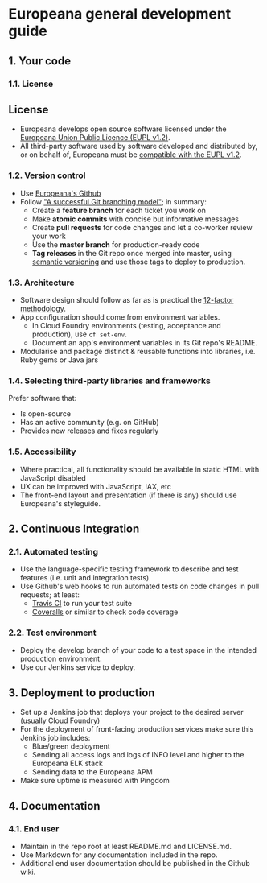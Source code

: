 # Europeana general development guide

## 1. Your code

### 1.1. License

## License

* Europeana develops open source software licensed under the
  [Europeana Union Public Licence (EUPL v1.2)](https://joinup.ec.europa.eu/collection/eupl/eupl-text-11-12).
* All third-party software used by software developed and distributed by, or on
  behalf of, Europeana must be
  [compatible with the EUPL v1.2](https://joinup.ec.europa.eu/collection/eupl/licence-compatibility).

### 1.2. Version control
* Use [Europeana's Github](https://github.com/europeana)
* Follow ["A successful Git branching model"](http://nvie.com/posts/a-successful-git-branching-model/);
  in summary:
  * Create a **feature branch** for each ticket you work on 
  * Make **atomic commits** with concise but informative messages
  * Create **pull requests** for code changes and let a co-worker review your work
  * Use the **master branch** for production-ready code
  * **Tag releases** in the Git repo once merged into master, using [semantic versioning](http://semver.org/) and use
  those tags to deploy to production.

### 1.3. Architecture

* Software design should follow as far as is practical the [12-factor methodology](http://12factor.net/).
* App configuration should come from environment variables.
  * In Cloud Foundry environments (testing, acceptance and production), use `cf set-env`.
  * Document an app's environment variables in its Git repo's README.
* Modularise and package distinct & reusable functions into libraries, i.e. Ruby
  gems or Java jars
  
### 1.4. Selecting third-party libraries and frameworks
Prefer software that:
* Is open-source
* Has an active community (e.g. on GitHub)
* Provides new releases and fixes regularly
  
### 1.5. Accessibility

* Where practical, all functionality should be available in static HTML with
  JavaScript disabled
* UX can be improved with JavaScript, IAX, etc
* The front-end layout and presentation (if there is any) should use Europeana's styleguide.

## 2. Continuous Integration

### 2.1. Automated testing
* Use the language-specific testing framework to describe and test features (i.e. unit and integration tests)
* Use Github's web hooks to run automated tests on code changes in pull requests; at least:
  * [Travis CI](https://travis-ci.org/) to run your test suite
  * [Coveralls](https://coveralls.io/) or similar to check code coverage

### 2.2. Test environment

* Deploy the develop branch of your code to a test space in the intended
  production environment.
* Use our Jenkins service to deploy.

## 3. Deployment to production

* Set up a Jenkins job that deploys your project to the desired server (usually Cloud Foundry)
* For the deployment of front-facing production services make sure this Jenkins job includes:
    * Blue/green deployment
    * Sending all access logs and logs of INFO level and higher to the Europeana ELK stack
    * Sending data to the Europeana APM
* Make sure uptime is measured with Pingdom

## 4. Documentation

### 4.1. End user

* Maintain in the repo root at least README.md and LICENSE.md.
* Use Markdown for any documentation included in the repo.
* Additional end user documentation should be published in the Github wiki.
